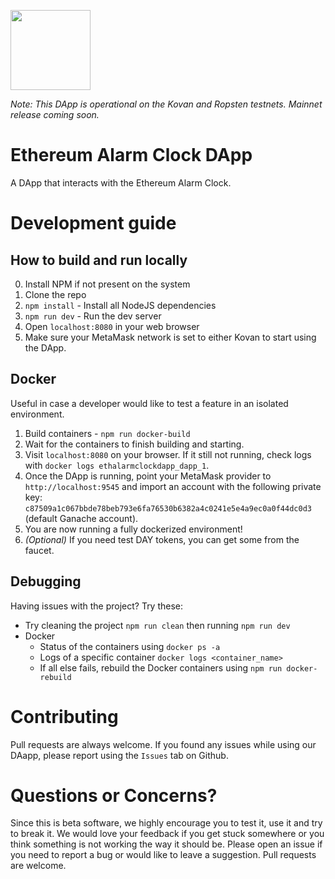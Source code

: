 [<img src="https://s3.amazonaws.com/chronologic.network/ChronoLogic_logo.svg" width="128px">](https://github.com/chronologic)

_Note: This DApp is operational on the Kovan and Ropsten testnets. Mainnet release coming soon._ 

# Ethereum Alarm Clock DApp

A DApp that interacts with the Ethereum Alarm Clock.

# Development guide

## How to build and run locally
0. Install NPM if not present on the system
1. Clone the repo
2. `npm install` - Install all NodeJS dependencies
3. `npm run dev` - Run the dev server
4. Open `localhost:8080` in your web browser
5. Make sure your MetaMask network is set to either Kovan to start using the DApp.

## Docker
Useful in case a developer would like to test a feature in an isolated environment.
1. Build containers - `npm run docker-build`
2. Wait for the containers to finish building and starting.
3. Visit `localhost:8080` on your browser. If it still not running, check logs with `docker logs ethalarmclockdapp_dapp_1`.
4. Once the DApp is running, point your MetaMask provider to `http://localhost:9545` and import an account with the following private key: `c87509a1c067bbde78beb793e6fa76530b6382a4c0241e5e4a9ec0a0f44dc0d3` (default Ganache account).
5. You are now running a fully dockerized environment!
6. _(Optional)_ If you need test DAY tokens, you can get some from the faucet.

## Debugging
Having issues with the project? Try these:
- Try cleaning the project `npm run clean` then running `npm run dev`
- Docker
    - Status of the containers using `docker ps -a`
    - Logs of a specific container `docker logs <container_name>`
    - If all else fails, rebuild the Docker containers using `npm run docker-rebuild`

# Contributing

Pull requests are always welcome. If you found any issues while using our DAapp, please report using the `Issues` tab on Github.

# Questions or Concerns?

Since this is beta software, we highly encourage you to test it, use it and try to break it. We would love your feedback if you get stuck somewhere or you think something is not working the way it should be. Please open an issue if you need to report a bug or would like to leave a suggestion. Pull requests are welcome.
